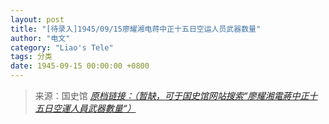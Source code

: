 ```yaml
---
layout: post
title: "[待录入]1945/09/15廖耀湘电蒋中正十五日空运人员武器数量"
author: "电文"
category: "Liao's Tele"
tags: 分类
date: 1945-09-15 00:00:00 +0800
---
```

> 来源：国史馆 [*原档链接：（暂缺，可于国史馆网站搜索“廖耀湘電蔣中正十五日空運人員武器數量“）*]()
